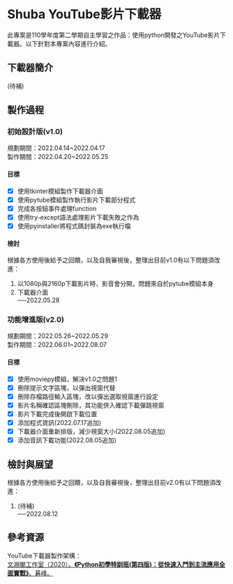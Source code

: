 # Shuba YouTube影片下載器
此專案是110學年度第二學期自主學習之作品：使用python開發之YouTube影片下載器。以下針對本專案內容進行介紹。

## 下載器簡介
(待補)

## 製作過程
### 初始設計版(v1.0)
規劃期間：2022.04.14\~2022.04.17  
製作期間：2022.04.20\~2022.05.25

#### 目標
- [x] 使用tkinter模組製作下載器介面
- [x] 使用pytube模組製作執行影片下載部分程式
- [x] 完成各按鈕事件處理function
- [x] 使用try-except語法處理影片下載失敗之作為
- [x] 使用pyinstaller將程式碼封裝為exe執行檔

#### 檢討
根據各方使用後給予之回饋，以及自我審視後，整理出目前v1.0有以下問題須改進：
1. 以1080p與2160p下載影片時，影音會分開，問題來自於pytube模組本身
2. 下載器介面  
──2022.05.28

### 功能增進版(v2.0)
規劃期間：2022.05.26\~2022.05.29  
製作期間：2022.06.01\~2022.08.07

#### 目標
- [x] 使用moviepy模組，解決v1.0之問題1
- [x] 刪除提示文字區塊，以彈出視窗代替
- [x] 刪除存檔路徑輸入區塊，改以彈出選取視窗進行設定
- [x] 影片名稱確認區塊刪除，其功能併入確認下載彈跳視窗
- [x] 影片下載完成後開啟下載位置
- [x] 添加程式資訊(2022.07.17追加)
- [x] 下載器介面重新排版，減少視窗大小(2022.08.05追加)
- [x] 添加音訊下載功能(2022.08.05追加)

## 檢討與展望
根據各方使用後給予之回饋，以及自我審視後，整理出目前v2.0有以下問題須改進：
1. (待補)  
──2022.08.12

## 參考資源
YouTube下載器製作架構：  
[文淵閣工作室（2020）。**《Python初學特訓班(第四版)：從快速入門到主流應用全面實戰》**。碁峰。](https://www.books.com.tw/products/0010863623?gclid=CjwKCAjwu5yYBhAjEiwAKXk_eFixvJkAJg-YIuSghUsdzmiLBSoYs2ZUGww0TmxnEz_cFcrSBeLnIBoCozcQAvD_BwE)